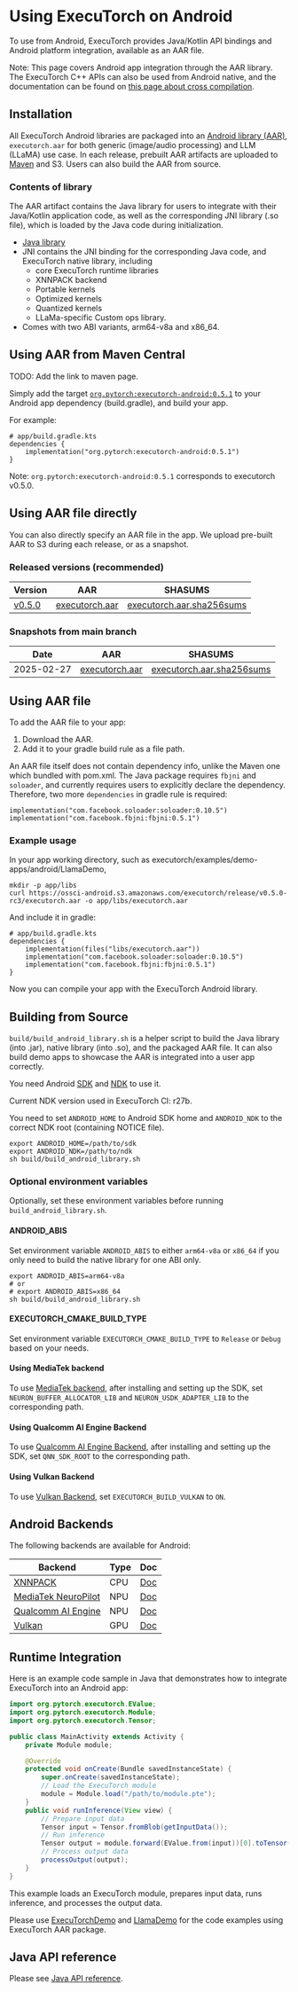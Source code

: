 # Using ExecuTorch on Android

To use from Android, ExecuTorch provides Java/Kotlin API bindings and Android platform integration, available as an AAR file.

Note: This page covers Android app integration through the AAR library. The ExecuTorch C++ APIs can also be used from Android native, and the documentation can be found on [this page about cross compilation](https://pytorch.org/executorch/main/using-executorch-building-from-source.html#cross-compilation).

## Installation

All ExecuTorch Android libraries are packaged into an [Android library (AAR)](https://developer.android.com/studio/projects/android-library), `executorch.aar` for both generic (image/audio processing) and LLM (LLaMA) use case. In each release, prebuilt AAR artifacts are uploaded to [Maven](https://repo.maven.apache.org/maven2/org/pytorch/executorch-android/) and S3. Users can also build the AAR from source.

### Contents of library

The AAR artifact contains the Java library for users to integrate with their Java/Kotlin application code, as well as the corresponding JNI library (.so file), which is loaded by the Java code during initialization.

- [Java library](https://github.com/pytorch/executorch/tree/main/extension/android/src/main/java/org/pytorch/executorch)
- JNI contains the JNI binding for the corresponding Java code, and ExecuTorch native library, including
  - core ExecuTorch runtime libraries
  - XNNPACK backend
  - Portable kernels
  - Optimized kernels
  - Quantized kernels
  - LLaMa-specific Custom ops library.
- Comes with two ABI variants, arm64-v8a and x86\_64.

## Using AAR from Maven Central

TODO: Add the link to maven page.

Simply add the target [`org.pytorch:executorch-android:0.5.1`](https://repo.maven.apache.org/maven2/org/pytorch/executorch-android/0.5.1/) to your Android app dependency (build.gradle), and build your app.

For example:
```
# app/build.gradle.kts
dependencies {
    implementation("org.pytorch:executorch-android:0.5.1")
}
```

Note: `org.pytorch:executorch-android:0.5.1` corresponds to executorch v0.5.0.

## Using AAR file directly

You can also directly specify an AAR file in the app. We upload pre-built AAR to S3 during each release, or as a snapshot.

### Released versions (recommended)

| Version | AAR | SHASUMS |
| ------- | --- | ------- |
| [v0.5.0](https://github.com/pytorch/executorch/releases/tag/v0.5.0) | [executorch.aar](https://ossci-android.s3.amazonaws.com/executorch/release/v0.5.0-rc3/executorch.aar) | [executorch.aar.sha256sums](https://ossci-android.s3.amazonaws.com/executorch/release/v0.5.0-rc3/executorch.aar.sha256sums) |

### Snapshots from main branch

| Date | AAR | SHASUMS |
| ------- | --- | ------- |
| 2025-02-27 | [executorch.aar](https://ossci-android.s3.amazonaws.com/executorch/release/executorch-20250227/executorch.aar) | [executorch.aar.sha256sums](https://ossci-android.s3.amazonaws.com/executorch/release/executorch-20250227/executorch.aar.sha256sums) |

## Using AAR file

To add the AAR file to your app:
1. Download the AAR.
2. Add it to your gradle build rule as a file path.

An AAR file itself does not contain dependency info, unlike the Maven one which bundled with pom.xml. The Java package requires `fbjni` and `soloader`, and currently requires users to explicitly declare the dependency. Therefore, two more `dependencies` in gradle rule is required:
```
implementation("com.facebook.soloader:soloader:0.10.5")
implementation("com.facebook.fbjni:fbjni:0.5.1")
```

### Example usage

In your app working directory, such as executorch/examples/demo-apps/android/LlamaDemo,
```
mkdir -p app/libs
curl https://ossci-android.s3.amazonaws.com/executorch/release/v0.5.0-rc3/executorch.aar -o app/libs/executorch.aar
```

And include it in gradle:
```
# app/build.gradle.kts
dependencies {
    implementation(files("libs/executorch.aar"))
    implementation("com.facebook.soloader:soloader:0.10.5")
    implementation("com.facebook.fbjni:fbjni:0.5.1")
}
```

Now you can compile your app with the ExecuTorch Android library.

## Building from Source

`build/build_android_library.sh` is a helper script to build the Java library (into .jar), native library (into .so), and the packaged AAR file. It can also build
demo apps to showcase the AAR is integrated into a user app correctly.

You need Android [SDK](https://developer.android.com/studio) and [NDK](https://developer.android.com/ndk/downloads) to use it.

Current NDK version used in ExecuTorch CI: r27b.

You need to set `ANDROID_HOME` to Android SDK home and `ANDROID_NDK` to the correct NDK root (containing NOTICE file).

```
export ANDROID_HOME=/path/to/sdk
export ANDROID_NDK=/path/to/ndk
sh build/build_android_library.sh
```

### Optional environment variables

Optionally, set these environment variables before running `build_android_library.sh`.

#### ANDROID_ABIS
Set environment variable `ANDROID_ABIS` to either `arm64-v8a` or `x86_64` if you only need to build the native library for one ABI only.
```
export ANDROID_ABIS=arm64-v8a
# or
# export ANDROID_ABIS=x86_64
sh build/build_android_library.sh
```

#### EXECUTORCH_CMAKE_BUILD_TYPE
Set environment variable `EXECUTORCH_CMAKE_BUILD_TYPE` to `Release` or `Debug` based on your needs.

#### Using MediaTek backend

To use [MediaTek backend](https://pytorch.org/executorch/main/backends-mediatek.html),
after installing and setting up the SDK, set `NEURON_BUFFER_ALLOCATOR_LIB` and `NEURON_USDK_ADAPTER_LIB` to the corresponding path.

#### Using Qualcomm AI Engine Backend

To use [Qualcomm AI Engine Backend](https://pytorch.org/executorch/main/backends-qualcomm.html#qualcomm-ai-engine-backend),
after installing and setting up the SDK, set `QNN_SDK_ROOT` to the corresponding path.

#### Using Vulkan Backend

To use [Vulkan Backend](https://pytorch.org/executorch/main/backends-vulkan.html#vulkan-backend),
set `EXECUTORCH_BUILD_VULKAN` to `ON`.

## Android Backends

The following backends are available for Android:

| Backend | Type | Doc |
| ------- | -------- | --- |
| [XNNPACK](https://github.com/google/XNNPACK) | CPU | [Doc](./backends-xnnpack.md) |
| [MediaTek NeuroPilot](https://neuropilot.mediatek.com/) | NPU | [Doc](./backends-mediatek.md) |
| [Qualcomm AI Engine](https://www.qualcomm.com/developer/software/qualcomm-ai-engine-direct-sdk) | NPU | [Doc](./backends-qualcomm.md) |
| [Vulkan](https://www.vulkan.org/) | GPU | [Doc](./backends-vulkan.md) |


## Runtime Integration

Here is an example code sample in Java that demonstrates how to integrate ExecuTorch into an Android app:

```java
import org.pytorch.executorch.EValue;
import org.pytorch.executorch.Module;
import org.pytorch.executorch.Tensor;

public class MainActivity extends Activity {
    private Module module;

    @Override
    protected void onCreate(Bundle savedInstanceState) {
        super.onCreate(savedInstanceState);
        // Load the ExecuTorch module
        module = Module.load("/path/to/module.pte");
    }
    public void runInference(View view) {
        // Prepare input data
        Tensor input = Tensor.fromBlob(getInputData());
        // Run inference
        Tensor output = module.forward(EValue.from(input))[0].toTensor();
        // Process output data
        processOutput(output);
    }
}
```
This example loads an ExecuTorch module, prepares input data, runs inference, and processes the output data.

Please use [ExecuTorchDemo](https://github.com/pytorch/executorch/tree/main/examples/demo-apps/android/ExecuTorchDemo)
and [LlamaDemo](https://github.com/pytorch/executorch/tree/main/examples/demo-apps/android/LlamaDemo) for the code examples
using ExecuTorch AAR package.

## Java API reference

Please see [Java API reference](https://pytorch.org/executorch/main/javadoc/).
